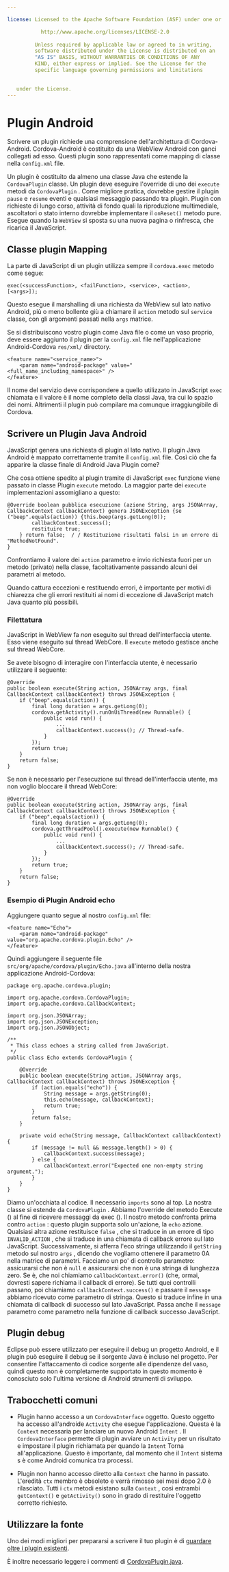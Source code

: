 ```yaml
---

license: Licensed to the Apache Software Foundation (ASF) under one or more contributor license agreements. See the NOTICE file distributed with this work for additional information regarding copyright ownership. The ASF licenses this file to you under the Apache License, Version 2.0 (the "License"); you may not use this file except in compliance with the License. You may obtain a copy of the License at

           http://www.apache.org/licenses/LICENSE-2.0
    
         Unless required by applicable law or agreed to in writing,
         software distributed under the License is distributed on an
         "AS IS" BASIS, WITHOUT WARRANTIES OR CONDITIONS OF ANY
         KIND, either express or implied. See the License for the
         specific language governing permissions and limitations
    

   under the License.
---
```


# Plugin Android

Scrivere un plugin richiede una comprensione dell'architettura di Cordova-Android. Cordova-Android è costituito da una WebView Android con ganci collegati ad esso. Questi plugin sono rappresentati come mapping di classe nella `config.xml` file.

Un plugin è costituito da almeno una classe Java che estende la `CordovaPlugin` classe. Un plugin deve eseguire l'override di uno dei `execute` metodi da `CordovaPlugin` . Come migliore pratica, dovrebbe gestire il plugin `pause` e `resume` eventi e qualsiasi messaggio passando tra plugin. Plugin con richieste di lungo corso, attività di fondo quali la riproduzione multimediale, ascoltatori o stato interno dovrebbe implementare il `onReset()` metodo pure. Esegue quando la `WebView` si sposta su una nuova pagina o rinfresca, che ricarica il JavaScript.

## Classe plugin Mapping

La parte di JavaScript di un plugin utilizza sempre il `cordova.exec` metodo come segue:

    exec(<successFunction>, <failFunction>, <service>, <action>, [<args>]);
    

Questo esegue il marshalling di una richiesta da WebView sul lato nativo Android, più o meno bollente giù a chiamare il `action` metodo sul `service` classe, con gli argomenti passati nella `args` matrice.

Se si distribuiscono vostro plugin come Java file o come un vaso proprio, deve essere aggiunto il plugin per la `config.xml` file nell'applicazione Android-Cordova `res/xml/` directory.

    <feature name="<service_name>">
        <param name="android-package" value="<full_name_including_namespace>" />
    </feature>
    

Il nome del servizio deve corrispondere a quello utilizzato in JavaScript `exec` chiamata e il valore è il nome completo della classi Java, tra cui lo spazio dei nomi. Altrimenti il plugin può compilare ma comunque irraggiungibile di Cordova.

## Scrivere un Plugin Java Android

JavaScript genera una richiesta di plugin al lato nativo. Il plugin Java Android è mappato correttamente tramite il `config.xml` file. Così ciò che fa apparire la classe finale di Android Java Plugin come?

Che cosa ottiene spedito al plugin tramite di JavaScript `exec` funzione viene passato in classe Plugin `execute` metodo. La maggior parte dei `execute` implementazioni assomigliano a questo:

    @Override boolean pubblica esecuzione (azione String, args JSONArray, CallbackContext callbackContext) genera JSONException {se ("beep".equals(action)) {this.beep(args.getLong(0));
            callbackContext.success();
            restituire true;
        } return false;  / / Restituzione risultati falsi in un errore di "MethodNotFound".
    }
    

Confrontiamo il valore dei `action` parametro e invio richiesta fuori per un metodo (privato) nella classe, facoltativamente passando alcuni dei parametri al metodo.

Quando cattura eccezioni e restituendo errori, è importante per motivi di chiarezza che gli errori restituiti ai nomi di eccezione di JavaScript match Java quanto più possibili.

### Filettatura

JavaScript in WebView fa *non* eseguito sul thread dell'interfaccia utente. Esso viene eseguito sul thread WebCore. Il `execute` metodo gestisce anche sul thread WebCore.

Se avete bisogno di interagire con l'interfaccia utente, è necessario utilizzare il seguente:

    @Override
    public boolean execute(String action, JSONArray args, final CallbackContext callbackContext) throws JSONException {
        if ("beep".equals(action)) {
            final long duration = args.getLong(0);
            cordova.getActivity().runOnUiThread(new Runnable() {
                public void run() {
                    ...
                    callbackContext.success(); // Thread-safe.
                }
            });
            return true;
        }
        return false;
    }
    

Se non è necessario per l'esecuzione sul thread dell'interfaccia utente, ma non voglio bloccare il thread WebCore:

    @Override
    public boolean execute(String action, JSONArray args, final CallbackContext callbackContext) throws JSONException {
        if ("beep".equals(action)) {
            final long duration = args.getLong(0);
            cordova.getThreadPool().execute(new Runnable() {
                public void run() {
                    ...
                    callbackContext.success(); // Thread-safe.
                }
            });
            return true;
        }
        return false;
    }
    

### Esempio di Plugin Android echo

Aggiungere quanto segue al nostro `config.xml` file:

    <feature name="Echo">
        <param name="android-package" value="org.apache.cordova.plugin.Echo" />
    </feature>
    

Quindi aggiungere il seguente file `src/org/apache/cordova/plugin/Echo.java` all'interno della nostra applicazione Android-Cordova:

    package org.apache.cordova.plugin;
    
    import org.apache.cordova.CordovaPlugin;
    import org.apache.cordova.CallbackContext;
    
    import org.json.JSONArray;
    import org.json.JSONException;
    import org.json.JSONObject;
    
    /**
     * This class echoes a string called from JavaScript.
     */
    public class Echo extends CordovaPlugin {
    
        @Override
        public boolean execute(String action, JSONArray args, CallbackContext callbackContext) throws JSONException {
            if (action.equals("echo")) {
                String message = args.getString(0);
                this.echo(message, callbackContext);
                return true;
            }
            return false;
        }
    
        private void echo(String message, CallbackContext callbackContext) {
            if (message != null && message.length() > 0) {
                callbackContext.success(message);
            } else {
                callbackContext.error("Expected one non-empty string argument.");
            }
        }
    }
    

Diamo un'occhiata al codice. Il necessario `imports` sono al top. La nostra classe si estende da `CordovaPlugin` . Abbiamo l'override del metodo Execute () al fine di ricevere messaggi da exec (). Il nostro metodo confronta prima contro `action` : questo plugin supporta solo un'azione, la `echo` azione. Qualsiasi altra azione restituisce `false` , che si traduce in un errore di tipo `INVALID_ACTION` , che si traduce in una chiamata di callback errore sul lato JavaScript. Successivamente, si afferra l'eco stringa utilizzando il `getString` metodo sul nostro `args` , dicendo che vogliamo ottenere il parametro 0A nella matrice di parametri. Facciamo un po' di controllo parametro: assicurarsi che non è `null` e assicurarsi che non è una stringa di lunghezza zero. Se è, che noi chiamiamo `callbackContext.error()` (che, ormai, dovresti sapere richiama il callback di errore). Se tutti quei controlli passano, poi chiamiamo `callbackContext.success()` e passare il `message` abbiamo ricevuto come parametro di stringa. Questo si traduce infine in una chiamata di callback di successo sul lato JavaScript. Passa anche il `message` parametro come parametro nella funzione di callback successo JavaScript.

## Plugin debug

Eclipse può essere utilizzato per eseguire il debug un progetto Android, e il plugin può eseguire il debug se il sorgente Java è incluso nel progetto. Per consentire l'attaccamento di codice sorgente alle dipendenze del vaso, quindi questo non è completamente supportato in questo momento è conosciuto solo l'ultima versione di Android strumenti di sviluppo.

## Trabocchetti comuni

*   Plugin hanno accesso a un `CordovaInterface` oggetto. Questo oggetto ha accesso all'androide `Activity` che esegue l'applicazione. Questa è la `Context` necessaria per lanciare un nuovo Android `Intent` . Il `CordovaInterface` permette di plugin avviare un `Activity` per un risultato e impostare il plugin richiamata per quando la `Intent` Torna all'applicazione. Questo è importante, dal momento che il `Intent` sistema s è come Android comunica tra processi.

*   Plugin non hanno accesso diretto alla `Context` che hanno in passato. L'eredità `ctx` membro è obsoleto e verrà rimosso sei mesi dopo 2.0 è rilasciato. Tutti i `ctx` metodi esistano sulla `Context` , così entrambi `getContext()` e `getActivity()` sono in grado di restituire l'oggetto corretto richiesto.

## Utilizzare la fonte

Uno dei modi migliori per prepararsi a scrivere il tuo plugin è di [guardare oltre i plugin esistenti][1].

 [1]: https://github.com/apache/cordova-android/tree/master/framework/src/org/apache/cordova

È inoltre necessario leggere i commenti di [CordovaPlugin.java][2].

 [2]: https://github.com/apache/cordova-android/blob/master/framework/src/org/apache/cordova/CordovaPlugin.java